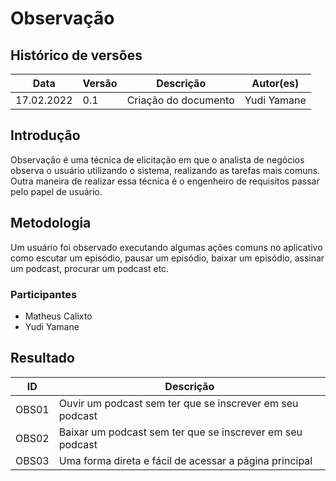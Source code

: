 # Observação

## Histórico de versões
| Data         | Versão   | Descrição              | Autor(es)               |
|--------------|----------|------------------------|-------------------------|
|  17.02.2022  |   0.1    |  Criação do documento  |  Yudi Yamane            |

## Introdução

Observação é uma técnica de elicitação em que o analista de negócios observa 
o usuário utilizando o sistema, realizando as tarefas mais comuns. Outra maneira
de realizar essa técnica é o engenheiro de requisitos passar pelo papel de usuário.

## Metodologia
Um usuário foi observado executando algumas ações comuns no aplicativo como
escutar um episódio, pausar um episódio, baixar um episódio, assinar um podcast, 
procurar um podcast etc.

<!-- Matheus Calixto, adicione sua versão aqui -->

### Participantes

- Matheus Calixto
- Yudi Yamane

## Resultado

| ID    | Descrição                                                          |
|-------|--------------------------------------------------------------------|
| OBS01 | Ouvir um podcast sem ter que se inscrever em seu podcast           |
| OBS02 | Baixar um podcast sem ter que se inscrever em seu podcast          |
| OBS03 | Uma forma direta e fácil de acessar a página principal             |


<!-- ## Referências

Quando necessárias, as referências devem estar em formato ABNT. -->
